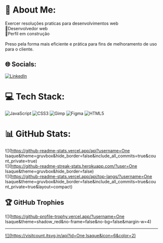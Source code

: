 # 💫 About Me:
Exercer resoluções praticas para desenvolvimentos web<br>🎨Desenvolvedor web<br>🤠Perfil em construção<br><br>Preso pela forma mais eficiente e prática para fins de melhoramento de uso para o cliente.


## 🌐 Socials:
[![LinkedIn](https://img.shields.io/badge/LinkedIn-%230077B5.svg?logo=linkedin&logoColor=white)](https://linkedin.com/in/https://www.linkedin.com/in/isaque-jo%C3%A3o-59b466263/) 

# 💻 Tech Stack:
![JavaScript](https://img.shields.io/badge/javascript-%23323330.svg?style=for-the-badge&logo=javascript&logoColor=%23F7DF1E) ![CSS3](https://img.shields.io/badge/css3-%231572B6.svg?style=for-the-badge&logo=css3&logoColor=white) ![Gimp](https://img.shields.io/badge/Gimp-657D8B?style=for-the-badge&logo=gimp&logoColor=FFFFFF) ![Figma](https://img.shields.io/badge/figma-%23F24E1E.svg?style=for-the-badge&logo=figma&logoColor=white) ![HTML5](https://img.shields.io/badge/html5-%23E34F26.svg?style=for-the-badge&logo=html5&logoColor=white)
# 📊 GitHub Stats:
![](https://github-readme-stats.vercel.app/api?username=One Isaque&theme=gruvbox&hide_border=false&include_all_commits=true&count_private=true)<br/>
![](https://github-readme-streak-stats.herokuapp.com/?user=One Isaque&theme=gruvbox&hide_border=false)<br/>
![](https://github-readme-stats.vercel.app/api/top-langs/?username=One Isaque&theme=gruvbox&hide_border=false&include_all_commits=true&count_private=true&layout=compact)

## 🏆 GitHub Trophies
![](https://github-profile-trophy.vercel.app/?username=One Isaque&theme=shadow_red&no-frame=false&no-bg=false&margin-w=4)

---
[![](https://visitcount.itsvg.in/api?id=One Isaque&icon=6&color=2)](https://visitcount.itsvg.in)

<!-- Proudly created with GPRM ( https://gprm.itsvg.in ) -->